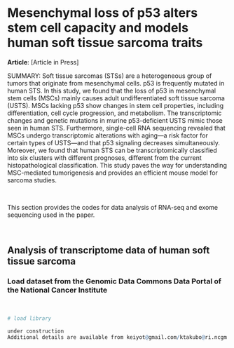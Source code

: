 # Mesenchymal loss of p53 alters stem cell capacity and models human soft tissue sarcoma traits

**Article**: [Article in Press]

SUMMARY:
Soft tissue sarcomas (STSs) are a heterogeneous group of tumors that originate from mesenchymal cells. p53 is frequently mutated in human STS. In this study, we found that the loss of p53 in mesenchymal stem cells (MSCs) mainly causes adult undifferentiated soft tissue sarcoma (USTS). MSCs lacking p53 show changes in stem cell properties, including differentiation, cell cycle progression, and metabolism. The transcriptomic changes and genetic mutations in murine p53-deficient USTS mimic those seen in human STS. Furthermore, single-cell RNA sequencing revealed that MSCs undergo transcriptomic alterations with aging—a risk factor for certain types of USTS—and that p53 signaling decreases simultaneously. Moreover, we found that human STS can be transcriptomically classified into six clusters with different prognoses, different from the current histopathological classification. This study paves the way for understanding MSC-mediated tumorigenesis and provides an efficient mouse model for sarcoma studies.

<br>

This section provides the codes for data analysis of RNA-seq and exome sequencing used in the paper.

<br>

## Analysis of transcriptome data of human soft tissue sarcoma
### Load dataset from the Genomic Data Commons Data Portal of the National Cancer Institute
<br>

```R
# load library

under construction
Additional details are available from keiyot@gmail.com/ktakubo@ri.ncgm.go.jp upon reasonable request.

